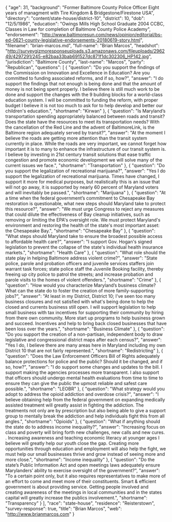 {
  "age": 31,
  "background": "Former Baltimore County Police Officer Eight years of managment with Tire Kingdom & Bridgestone/Firestone USA",
  "directory": "content/state-house/district-10",
  "district": 10,
  "dob": "12/5/1986",
  "education": "Owings Mills High School Graduate 2004 CCBC, Classes in Law for completion of Baltimore County Police Academy",
  "endorsement": "http://www.baltimoresun.com/news/opinion/editorial/bs-ed-0621-county-legislative-endorsements-20180619-story.html",
  "filename": "brian-marcos.md",
  "full-name": "Brian Marcos",
  "headshot": "http://surveygizmoresponseuploads.s3.amazonaws.com/fileuploads/296249/4297291/245-e82baa33bab691527dc871f1dc302306_HP142.jpg",
  "jurisdiction": "Baltimore County",
  "last-name": "Marcos",
  "party": "Republican",
  "questions": [
    {
      "question": "Do you support the findings of the Commission on Innovation and Excellence in Education? Are you committed to funding associated reforms, and if so, how?",
      "answer": "I do support the findings that not enough is being done and that the amount of money is not being spent properly.  I believe there is still much work to be done and support the changes  with the 9 building blocks for a world-class education system. I will be committed to funding the reform, with proper budget I believe it is not too much to ask for to help develop and better our children's education.",
      "shortname": "Kirwan"
    },
    {
      "question": "Is Maryland’s transportation spending appropriately balanced between roads and transit? Does the state have the resources to meet its transportation needs? With the cancellation of the Red Line and the advent of BaltimoreLink, is the Baltimore region adequately served by transit?",
      "answer": "At the moment I believe the roads are getting more attention than the transit system currently in place.  While the roads are very important, we  cannot forget how important it is to many to enhance the infrastructure of our transit system is.  I believe by investing in 21st century transit solutions that ease traffic congestion and promote economic development we will solve many of the current issues we face.",
      "shortname": "Transportation"
    },
    {
      "question": "Do you support the legalization of recreational marijuana?",
      "answer": "Yes I do support the legalization of recreational marijuana.  Times have changed, I support it more for medical purposes, but realistically this is an issue that will not go away, it is supported by nearly 60 percent of Maryland voters and will inevitably be passed.",
      "shortname": "Marijuana"
    },
    {
      "question": "At a time when the federal government’s commitment to Chesapeake Bay restoration is questionable, what new steps should Maryland take to protect this resource?",
      "answer": "We must urge Congress to reject any measures that could dilute the effectiveness of Bay cleanup initiatives, such as removing or limiting the EPA's oversight role.  We must protect Maryland's environment and restoring the health of the state's most important asset: the Chesapeake Bay.",
      "shortname": "Chesapeake Bay"
    },
    {
      "question": "What steps should Maryland take to ensure the broadest possible access to affordable health care?",
      "answer": "I support Gov. Hogan's signed legislation to prevent the collapse of the state's individual health insurance markets.",
      "shortname": "Health Care"
    },
    {
      "question": "What role should the state play in helping Baltimore address violent crime?",
      "answer": "State police, parole and probation officers and juvenile services staffers join warrant task forces; state police staff the Juvenile Booking facility, thereby freeing up city police to patrol the streets; and increase probation and parole visits to the homes of violent offenders.",
      "shortname": "Crime"
    },
    {
      "question": "How would you characterize Maryland’s business climate? What can the state do to foster the creation of more family-supporting jobs?",
      "answer": "At least in my District, District 10; I've seen too many business closures and not satisfied with what's being done to help the closed and currents business still open.  I will support legislation to help small business with tax incentives for supporting their community by hiring from there own community.  More start up programs to help business grown and succeed.  Incentives and help to bring back closed businesses that have been loss over the years.",
      "shortname": "Business Climate"
    },
    {
      "question": "Do you support the creation of a non-partisan, independent body to draw legislative and congressional district maps after each census?",
      "answer": "Yes I do, I believe there are many areas here in Maryland including my own District 10 that are not fairly represented.",
      "shortname": "Redistricting"
    },
    {
      "question": "Does the Law Enforcement Officers Bill of Rights adequately balance protections for police and the public? Should it be changed, and if so, how?",
      "answer": "I do support some changes and updates to the bill.   I support making the agencies processes more transparent.  I also support that officers should undergo mental health evaluations from time to time to ensure they can give the public the upmost reliable and safest care possible.",
      "shortname": "LEOBR"
    },
    {
      "question": "What strategy would you adopt to address the opioid addiction and overdose crisis?",
      "answer": "I believe obtaining help from the federal government on expanding medically assisted treatment will greatly assist in fighting the addiction.  The treatments not only are by prescription but also being able to give a support group to mentally break the addiction and help individuals fight this from all angles.",
      "shortname": "Opioids"
    },
    {
      "question": "What if anything should the state do to address income inequality?",
      "answer": "Increasing focus on class and poverty will bring forth new challenges, new calls and new cures.   .  Increasing awareness and  teaching economic literacy at younger ages I believe will greatly help our youth close the gap.  Creating more opportunities through education and employment will also help the fight, we must help our small businesses thrive and grow instead of seeing more and more close.",
      "shortname": "Income inequality"
    },
    {
      "question": "Do the state’s Public Information Act and open meetings laws adequately ensure Marylanders’ ability to exercise oversight of the government?",
      "answer": "To a certain point only, but it also requires representatives to make more of an effort to come and meet more of their constituents.  Smart & efficient government is about providing service.  Getting people involved and creating awareness of the meetings in local communities and in the states capital will greatly increase the publics involvement.",
      "shortname": "Transparency"
    }
  ],
  "race": "state-house",
  "residence": "Reisterstown",
  "survey-response": true,
  "title": "Brian Marcos",
  "web": "http://www.brianmarcos.com"
}
